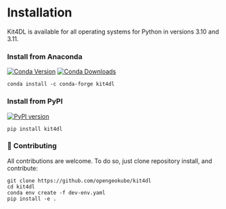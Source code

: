 # Installation

Kit4DL is available for all operating systems for Python in versions 3.10 and 3.11. 

### Install from Anaconda
[![Conda Version](https://img.shields.io/conda/vn/conda-forge/kit4dl.svg)](https://anaconda.org/conda-forge/kit4dl) 
[![Conda Downloads](https://img.shields.io/conda/dn/conda-forge/kit4dl.svg)](https://anaconda.org/conda-forge/kit4dl)

``` { .bash .copy }
conda install -c conda-forge kit4dl 
```

### Install from PyPI
[![PyPI version](https://badge.fury.io/py/kit4dl.svg)](https://badge.fury.io/py/kit4dl)

``` { .bash .copy }
pip install kit4dl 
```

### 🧤 Contributing
All contributions are welcome. To do so, just clone repository install, and contribute:

``` { .bash .copy }
git clone https://github.com/opengeokube/kit4dl
cd kit4dl
conda env create -f dev-env.yaml
pip install -e .
```
